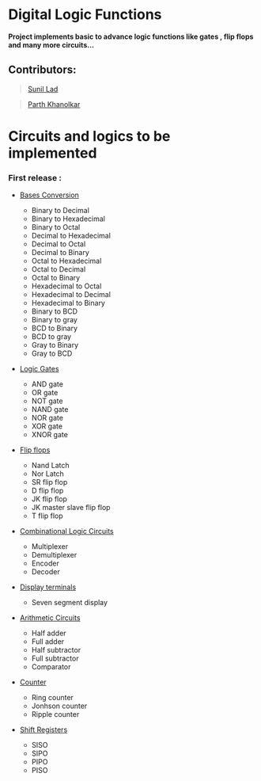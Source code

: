 # Digital Logic Functions

**Project implements basic to advance logic functions like gates , flip flops and many more circuits...**

## Contributors:
> [Sunil Lad](https://github.com/Sunillad08)

> [Parth Khanolkar](https://github.com/ParthKhanolkar)


# Circuits and logics to be implemented

### First release : 

- [Bases Conversion](./LogicPy/conversion.py) 
    - Binary to Decimal
    - Binary to Hexadecimal
    - Binary to Octal
    - Decimal to Hexadecimal
    - Decimal to Octal
    - Decimal to Binary
    - Octal to Hexadecimal
    - Octal to Decimal
    - Octal to Binary
    - Hexadecimal to Octal
    - Hexadecimal to Decimal
    - Hexadecimal to Binary
    - Binary to BCD 
    - Binary to gray
    - BCD to Binary
    - BCD to gray
    - Gray to Binary
    - Gray to BCD

- [Logic Gates](./LogicPy/gates.py)
    - AND gate
    - OR gate
    - NOT gate
    - NAND gate
    - NOR gate
    - XOR gate
    - XNOR gate

- [Flip flops](./LogicPy/flipflops.py) 
    - Nand Latch
    - Nor Latch
    - SR flip flop
    - D flip flop
    - JK flip flop
    - JK master slave flip flop
    - T flip flop

- [Combinational Logic Circuits](./LogicPy/combination_logic.py)
    - Multiplexer
    - Demultiplexer
    - Encoder
    - Decoder

- [Display terminals](./LogicPy/display_terminals.py)
    - Seven segment display

- [Arithmetic Circuits](./LogicPy/arithematic_circuit.py)
    - Half adder
    - Full adder
    - Half subtractor
    - Full subtractor
    - Comparator

- [Counter](./LogicPy/counters.py)
  - Ring counter
  - Jonhson counter
  - Ripple counter 

- [Shift Registers](./LogicPy/shift_registers.py)
  - SISO
  - SIPO
  - PIPO
  - PISO